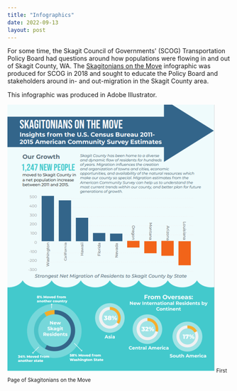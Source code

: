 ```yaml
---
title: "Infographics"
date: 2022-09-13
layout: post
---
```


For some time, the Skagit Council of Governments' (SCOG) Transportation Policy Board had questions around how populations were flowing in and out of Skagit County, WA. 
The [Skagitonians on the Move][skagit] infographic was produced for SCOG in 2018 and sought to educate the Policy Board and stakeholders around in- and out-migration in the Skagit County area. 

This infographic was produced in Adobe Illustrator. 

<img src="https://raw.githubusercontent.com/katiebunge/gisportfolio/main/assets/images/Skagitonians-Infographic.png"> 
<sub>First Page of Skagitonians on the Move</sub>

[skagit]:https://github.com/katiebunge/gisportfolio/blob/main/assets/pdfs/SkagitoniansOnTheMove.pdf
